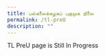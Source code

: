 ```yaml
---
title: பல்கலைக்கழகப் புகுமுக நிலை
permalink: /tl-preU
description: ""
---
```

<p>TL PreU page is Still In Progress</p>